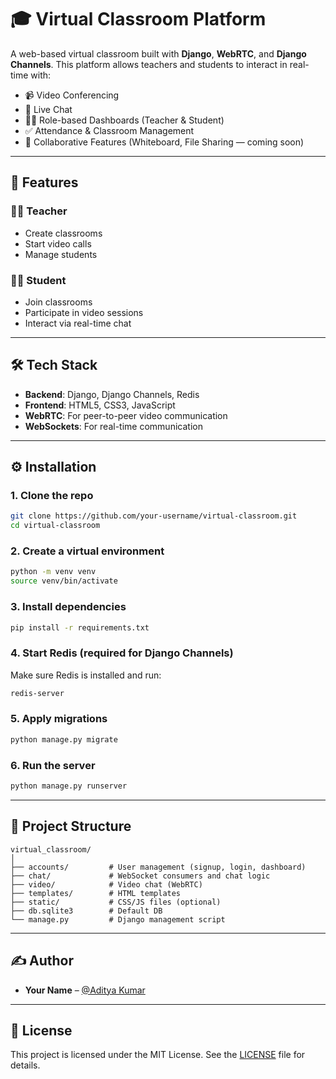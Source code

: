 
# 🎓 Virtual Classroom Platform

A web-based virtual classroom built with **Django**, **WebRTC**, and **Django Channels**. This platform allows teachers and students to interact in real-time with:

- 📹 Video Conferencing
- 💬 Live Chat
- 🧑‍🏫 Role-based Dashboards (Teacher & Student)
- ✅ Attendance & Classroom Management
- 📝 Collaborative Features (Whiteboard, File Sharing — coming soon)

---

## 🚀 Features

### 👩‍🏫 Teacher
- Create classrooms
- Start video calls
- Manage students

### 👨‍🎓 Student
- Join classrooms
- Participate in video sessions
- Interact via real-time chat

---

## 🛠️ Tech Stack

- **Backend**: Django, Django Channels, Redis
- **Frontend**: HTML5, CSS3, JavaScript
- **WebRTC**: For peer-to-peer video communication
- **WebSockets**: For real-time communication

---

## ⚙️ Installation

### 1. Clone the repo
```bash
git clone https://github.com/your-username/virtual-classroom.git
cd virtual-classroom
```

### 2. Create a virtual environment
```bash
python -m venv venv
source venv/bin/activate
```

### 3. Install dependencies
```bash
pip install -r requirements.txt
```

### 4. Start Redis (required for Django Channels)
Make sure Redis is installed and run:
```bash
redis-server
```

### 5. Apply migrations
```bash
python manage.py migrate
```

### 6. Run the server
```bash
python manage.py runserver
```

---

## 📂 Project Structure

```
virtual_classroom/
│
├── accounts/         # User management (signup, login, dashboard)
├── chat/             # WebSocket consumers and chat logic
├── video/            # Video chat (WebRTC)
├── templates/        # HTML templates
├── static/           # CSS/JS files (optional)
├── db.sqlite3        # Default DB
└── manage.py         # Django management script
```

---

## ✍️ Author

- **Your Name** – [@Aditya Kumar](https://github.com/adityakr1108)

---

## 📜 License

This project is licensed under the MIT License. See the [LICENSE](LICENSE) file for details.
